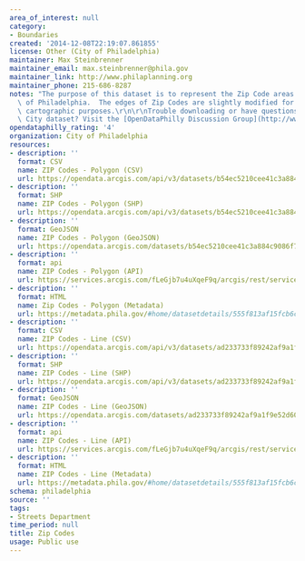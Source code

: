 ```yaml
---
area_of_interest: null
category:
- Boundaries
created: '2014-12-08T22:19:07.861855'
license: Other (City of Philadelphia)
maintainer: Max Steinbrenner
maintainer_email: max.steinbrenner@phila.gov
maintainer_link: http://www.philaplanning.org
maintainer_phone: 215-686-8287
notes: "The purpose of this dataset is to represent the Zip Code areas for the City\
  \ of Philadelphia.  The edges of Zip Codes are slightly modified for logical and\
  \ cartographic purposes.\r\n\r\nTrouble downloading or have questions about this\
  \ City dataset? Visit the [OpenDataPhilly Discussion Group](http://www.phila.gov/data/discuss/)"
opendataphilly_rating: '4'
organization: City of Philadelphia
resources:
- description: ''
  format: CSV
  name: ZIP Codes - Polygon (CSV)
  url: https://opendata.arcgis.com/api/v3/datasets/b54ec5210cee41c3a884c9086f7af1be_0/downloads/data?format=csv&spatialRefId=4326
- description: ''
  format: SHP
  name: ZIP Codes - Polygon (SHP)
  url: https://opendata.arcgis.com/api/v3/datasets/b54ec5210cee41c3a884c9086f7af1be_0/downloads/data?format=shp&spatialRefId=4326
- description: ''
  format: GeoJSON
  name: ZIP Codes - Polygon (GeoJSON)
  url: https://opendata.arcgis.com/datasets/b54ec5210cee41c3a884c9086f7af1be_0.geojson
- description: ''
  format: api
  name: ZIP Codes - Polygon (API)
  url: https://services.arcgis.com/fLeGjb7u4uXqeF9q/arcgis/rest/services/Zipcodes_Poly/FeatureServer/0/query?outFields=*&where=1%3D1
- description: ''
  format: HTML
  name: Zip Codes - Polygon (Metadata)
  url: https://metadata.phila.gov/#home/datasetdetails/555f813af15fcb6c6ed44153/representationdetails/5589aa52b80410802d7e643b/
- description: ''
  format: CSV
  name: ZIP Codes - Line (CSV)
  url: https://opendata.arcgis.com/api/v3/datasets/ad233733f89242af9a1f9e52d60d1e4e_0/downloads/data?format=csv&spatialRefId=4326
- description: ''
  format: SHP
  name: ZIP Codes - Line (SHP)
  url: https://opendata.arcgis.com/api/v3/datasets/ad233733f89242af9a1f9e52d60d1e4e_0/downloads/data?format=shp&spatialRefId=4326
- description: ''
  format: GeoJSON
  name: ZIP Codes - Line (GeoJSON)
  url: https://opendata.arcgis.com/datasets/ad233733f89242af9a1f9e52d60d1e4e_0.geojson
- description: ''
  format: api
  name: ZIP Codes - Line (API)
  url: https://services.arcgis.com/fLeGjb7u4uXqeF9q/arcgis/rest/services/Zipcodes_Arc/FeatureServer/0/query?outFields=*&where=1%3D1
- description: ''
  format: HTML
  name: ZIP Codes - Line (Metadata)
  url: https://metadata.phila.gov/#home/datasetdetails/555f813af15fcb6c6ed44153/representationdetails/5571b1cae4fb1d91393c21cc/
schema: philadelphia
source: ''
tags:
- Streets Department
time_period: null
title: Zip Codes
usage: Public use
---
```

